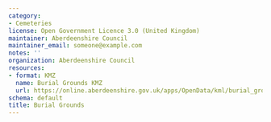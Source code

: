 ```yaml
---
category:
- Cemeteries
license: Open Government Licence 3.0 (United Kingdom)
maintainer: Aberdeenshire Council
maintainer_email: someone@example.com
notes: ''
organization: Aberdeenshire Council
resources:
- format: KMZ
  name: Burial Grounds KMZ
  url: https://online.aberdeenshire.gov.uk/apps/OpenData/kml/burial_grounds.kmz
schema: default
title: Burial Grounds
---
```

